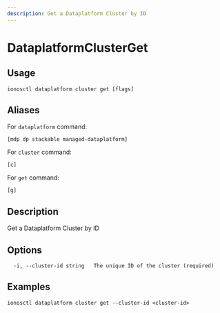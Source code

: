 ```yaml
---
description: Get a Dataplatform Cluster by ID
---
```


# DataplatformClusterGet

## Usage

```text
ionosctl dataplatform cluster get [flags]
```

## Aliases

For `dataplatform` command:

```text
[mdp dp stackable managed-dataplatform]
```

For `cluster` command:

```text
[c]
```

For `get` command:

```text
[g]
```

## Description

Get a Dataplatform Cluster by ID

## Options

```text
  -i, --cluster-id string   The unique ID of the cluster (required)
```

## Examples

```text
ionosctl dataplatform cluster get --cluster-id <cluster-id>
```

